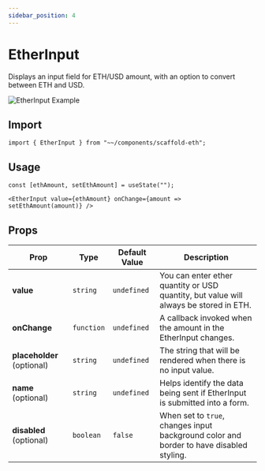 ```yaml
---
sidebar_position: 4
---
```


# EtherInput

Displays an input field for ETH/USD amount, with an option to convert between ETH and USD.

![EtherInput Example](/img/EtherInput.gif)

## Import

```tsx
import { EtherInput } from "~~/components/scaffold-eth";
```

## Usage

```tsx
const [ethAmount, setEthAmount] = useState("");
```

```tsx
<EtherInput value={ethAmount} onChange={amount => setEthAmount(amount)} />
```

## Props

| Prop                       | Type       | Default Value | Description                                                                             |
| -------------------------- | ---------- | ------------- | --------------------------------------------------------------------------------------- |
| **value**                  | `string`   | `undefined`   | You can enter ether quantity or USD quantity, but value will always be stored in ETH.   |
| **onChange**               | `function` | `undefined`   | A callback invoked when the amount in the EtherInput changes.                           |
| **placeholder** (optional) | `string`   | `undefined`   | The string that will be rendered when there is no input value.                          |
| **name** (optional)        | `string`   | `undefined`   | Helps identify the data being sent if EtherInput is submitted into a form.              |
| **disabled** (optional)    | `boolean`  | `false`       | When set to `true`, changes input background color and border to have disabled styling. |
